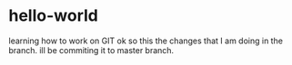 # hello-world
learning how to work on GIT
ok so this the changes that I am doing in the branch. ill be commiting it to master branch.
